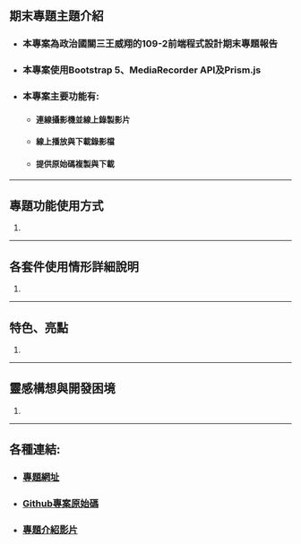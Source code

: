 ## 期末專題主題介紹
* ### 本專案為政治國關三王威翔的109-2前端程式設計期末專題報告
* ### 本專案使用Bootstrap 5、MediaRecorder API及Prism.js
* ### 本專案主要功能有:
    * #### 連線攝影機並線上錄製影片
    * #### 線上播放與下載錄影檔
    * #### 提供原始碼複製與下載
___
## 專題功能使用方式
1. 
___
## 各套件使用情形詳細說明
1. 
___
## 特色、亮點
1. 
___
## 靈感構想與開發困境
1. 
___
## 各種連結:
* ### [專題網址](https://weixiang0815.github.io/%E6%9C%9F%E6%9C%AB%E5%B0%88%E9%A1%8C/Project%205th%20edit/index.html "將開啟本專題的網頁")
* ### [Github專案原始碼](http:// "將開啟放在Github裡的原始碼")
* ### [專題介紹影片](http:// "將從Google雲端開啟專題介紹影片")
